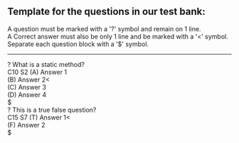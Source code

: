 ## Template for the questions in our test bank:    
A question must be marked with a '?' symbol and remain on 1 line.  
A Correct answer must also be only 1 line and be marked with a '<' symbol.  
Separate each question block with a '$' symbol.  
***
? What is a static method?  
C10
S2
(A) Answer 1  
(B) Answer 2<  
(C) Answer 3  
(D) Answer 4  
$  
? This is a true false question?  
C15
S7
(T) Answer 1<  
(F) Answer 2  
$  
